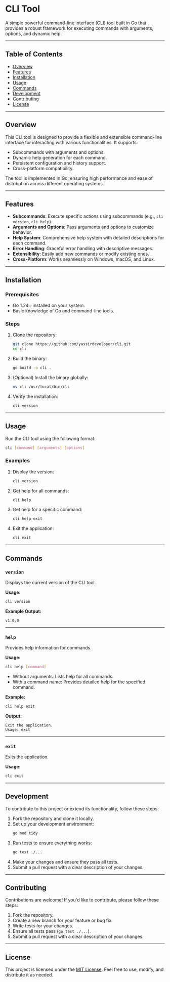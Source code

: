 # CLI Tool

A simple powerful command-line interface (CLI) tool built in Go that provides a robust framework for executing commands with arguments, options, and dynamic help.

---

## Table of Contents

- [Overview](#overview)
- [Features](#features)
- [Installation](#installation)
- [Usage](#usage)
- [Commands](#commands)
- [Development](#development)
- [Contributing](#contributing)
- [License](#license)

---

## Overview

This CLI tool is designed to provide a flexible and extensible command-line interface for interacting with various functionalities. It supports:

- Subcommands with arguments and options.
- Dynamic help generation for each command.
- Persistent configuration and history support.
- Cross-platform compatibility.

The tool is implemented in Go, ensuring high performance and ease of distribution across different operating systems.

---

## Features

- **Subcommands**: Execute specific actions using subcommands (e.g., `cli version`, `cli help`).
- **Arguments and Options**: Pass arguments and options to customize behavior.
- **Help System**: Comprehensive help system with detailed descriptions for each command.
- **Error Handling**: Graceful error handling with descriptive messages.
- **Extensibility**: Easily add new commands or modify existing ones.
- **Cross-Platform**: Works seamlessly on Windows, macOS, and Linux.

---

## Installation

### Prerequisites

- Go 1.24+ installed on your system.
- Basic knowledge of Go and command-line tools.

### Steps

1. Clone the repository:
   ```bash
   git clone https://github.com/yassirdeveloper/cli.git
   cd cli
   ```

2. Build the binary:
   ```bash
   go build -o cli .
   ```

3. (Optional) Install the binary globally:
   ```bash
   mv cli /usr/local/bin/cli
   ```

4. Verify the installation:
   ```bash
   cli version
   ```

---

## Usage

Run the CLI tool using the following format:

```bash
cli [command] [arguments] [options]
```

### Examples

1. Display the version:
   ```bash
   cli version
   ```

2. Get help for all commands:
   ```bash
   cli help
   ```

3. Get help for a specific command:
   ```bash
   cli help exit
   ```

4. Exit the application:
   ```bash
   cli exit
   ```

---

## Commands

### `version`
Displays the current version of the CLI tool.

**Usage:**
```bash
cli version
```

**Example Output:**
```
v1.0.0
```

---

### `help`
Provides help information for commands.

**Usage:**
```bash
cli help [command]
```

- Without arguments: Lists help for all commands.
- With a command name: Provides detailed help for the specified command.

**Example:**
```bash
cli help exit
```

**Output:**
```
Exit the application.
Usage: exit
```

---

### `exit`
Exits the application.

**Usage:**
```bash
cli exit
```

---

## Development

To contribute to this project or extend its functionality, follow these steps:

1. Fork the repository and clone it locally.
2. Set up your development environment:
   ```bash
   go mod tidy
   ```
3. Run tests to ensure everything works:
   ```bash
   go test ./...
   ```
4. Make your changes and ensure they pass all tests.
5. Submit a pull request with a clear description of your changes.

---

## Contributing

Contributions are welcome! If you'd like to contribute, please follow these steps:

1. Fork the repository.
2. Create a new branch for your feature or bug fix.
3. Write tests for your changes.
4. Ensure all tests pass (`go test ./...`).
5. Submit a pull request with a clear description of your changes.

---

## License

This project is licensed under the [MIT License](LICENSE). Feel free to use, modify, and distribute it as needed.
